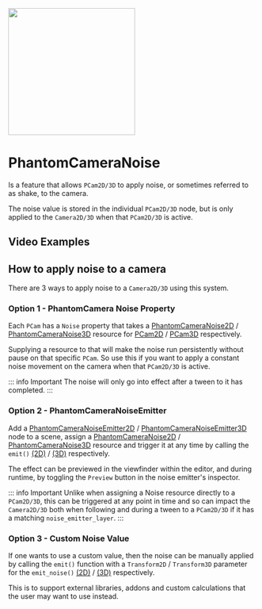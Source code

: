 <img src="/assets/icons/phantom-camera-noise.svg" height="256" width="256"/>

# PhantomCameraNoise

Is a feature that allows `PCam2D/3D` to apply noise, or sometimes referred to as shake, to the camera.

The noise value is stored in the individual `PCam2D/3D` node, but is only applied to the `Camera2D/3D` when that `PCam2D/3D` is active.

## Video Examples
<VideoTabs propertyName="noise-videos" video2d="../assets/videos/noise-2d.mp4" video3d="../assets/videos/noise-3d.mp4"/>

## How to apply noise to a camera

There are 3 ways to apply noise to a `Camera2D/3D` using this system.

### Option 1 - PhantomCamera Noise Property
Each `PCam` has a `Noise` property that takes a [PhantomCameraNoise2D](/resource-types/phantom-camera-noise-2d) / [PhantomCameraNoise3D](/resource-types/phantom-camera-noise-3d) resource for [PCam2D](/core-nodes/phantom-camera-2d#noise) / [PCam3D](/core-nodes/phantom-camera-3d#noise) respectively.

Supplying a resource to that will make the noise run persistently without pause on that specific `PCam`. So use this if you want to apply a constant noise movement on the camera when that `PCam2D/3D` is active.

::: info Important
The noise will only go into effect after a tween to it has completed.
:::

### Option 2 - PhantomCameraNoiseEmitter
Add a [PhantomCameraNoiseEmitter2D](/noise/phantom-camera-noise-emitter-2d) / [PhantomCameraNoiseEmitter3D](/noise/phantom-camera-noise-emitter-3d) node to a scene, assign a [PhantomCameraNoise2D](/resource-types/phantom-camera-noise-2d) / [PhantomCameraNoise3D](/resource-types/phantom-camera-noise-3d) resource and trigger it at any time by calling the `emit()` [(2D)](/noise/phantom-camera-noise-emitter-2d#emit) / [(3D)](/noise/phantom-camera-noise-emitter-3d#emit) respectively.

The effect can be previewed in the viewfinder within the editor, and during runtime, by toggling the `Preview` button in the noise emitter's inspector.

::: info Important
Unlike when assigning a Noise resource directly to a `PCam2D/3D`, this can be triggered at any point in time and so can impact the `Camera2D/3D` both when following and during a tween to a `PCam2D/3D` if it has a matching `noise_emitter_layer`.
:::

### Option 3 - Custom Noise Value
If one wants to use a custom value, then the noise can be manually applied by calling the `emit()` function with a `Transform2D` / `Transform3D` parameter for the `emit_noise()` [(2D)](/core-nodes/phantom-camera-2d#emit_noise) / [(3D)](/core-nodes/phantom-camera-3d#emit_noise) respectively.

This is to support external libraries, addons and custom calculations that the user may want to use instead.